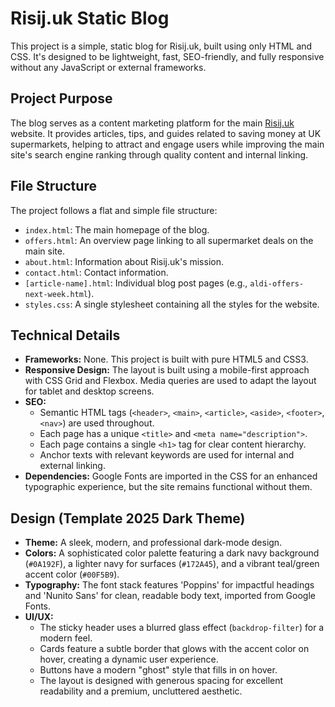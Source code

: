 # Risij.uk Static Blog

This project is a simple, static blog for Risij.uk, built using only HTML and CSS. It's designed to be lightweight, fast, SEO-friendly, and fully responsive without any JavaScript or external frameworks.

## Project Purpose

The blog serves as a content marketing platform for the main [Risij.uk](https://risij.uk) website. It provides articles, tips, and guides related to saving money at UK supermarkets, helping to attract and engage users while improving the main site's search engine ranking through quality content and internal linking.

## File Structure

The project follows a flat and simple file structure:

-   `index.html`: The main homepage of the blog.
-   `offers.html`: An overview page linking to all supermarket deals on the main site.
-   `about.html`: Information about Risij.uk's mission.
-   `contact.html`: Contact information.
-   `[article-name].html`: Individual blog post pages (e.g., `aldi-offers-next-week.html`).
-   `styles.css`: A single stylesheet containing all the styles for the website.

## Technical Details

-   **Frameworks:** None. This project is built with pure HTML5 and CSS3.
-   **Responsive Design:** The layout is built using a mobile-first approach with CSS Grid and Flexbox. Media queries are used to adapt the layout for tablet and desktop screens.
-   **SEO:**
    -   Semantic HTML tags (`<header>`, `<main>`, `<article>`, `<aside>`, `<footer>`, `<nav>`) are used throughout.
    -   Each page has a unique `<title>` and `<meta name="description">`.
    -   Each page contains a single `<h1>` tag for clear content hierarchy.
    -   Anchor texts with relevant keywords are used for internal and external linking.
-   **Dependencies:** Google Fonts are imported in the CSS for an enhanced typographic experience, but the site remains functional without them.

## Design (Template 2025 Dark Theme)

-   **Theme:** A sleek, modern, and professional dark-mode design.
-   **Colors:** A sophisticated color palette featuring a dark navy background (`#0A192F`), a lighter navy for surfaces (`#172A45`), and a vibrant teal/green accent color (`#00F5B9`).
-   **Typography:** The font stack features 'Poppins' for impactful headings and 'Nunito Sans' for clean, readable body text, imported from Google Fonts.
-   **UI/UX:**
    -   The sticky header uses a blurred glass effect (`backdrop-filter`) for a modern feel.
    -   Cards feature a subtle border that glows with the accent color on hover, creating a dynamic user experience.
    -   Buttons have a modern "ghost" style that fills in on hover.
    -   The layout is designed with generous spacing for excellent readability and a premium, uncluttered aesthetic.
